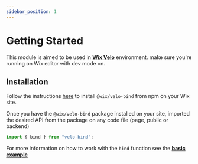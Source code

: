 ```yaml
---
sidebar_position: 1
---
```


# Getting Started

This module is aimed to be used in **[Wix Velo](https://www.wix.com/velo/reference/api-overview)** environment. make sure you're running on Wix editor with dev mode on.

## Installation

Follow the instructions [here](https://support.wix.com/en/article/velo-working-with-npm-packages) to install `@wix/velo-bind` from npm on your Wix site.

Once you have the `@wix/velo-bind` package installed on your site, imported the desired API from the package on any code file (page, public or backend)

```javascript
import { bind } from "velo-bind";
```

For more information on how to work with the `bind` function see the **[basic example](../docs/bind/hello-world.md)**
